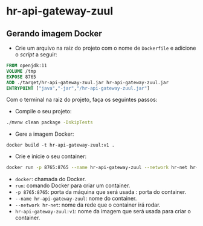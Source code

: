 # hr-api-gateway-zuul

## Gerando imagem Docker

- Crie um arquivo na raiz do projeto com o nome de `Dockerfile` e adicione o _script_ a seguir:
``` Dockerfile
FROM openjdk:11
VOLUME /tmp
EXPOSE 8765
ADD ./target/hr-api-gateway-zuul.jar hr-api-gateway-zuul.jar
ENTRYPOINT ["java","-jar","/hr-api-gateway-zuul.jar"]
```

Com o terminal na raiz do projeto, faça os seguintes passos:

- Compile o seu projeto:
``` bash
./mvnw clean package -DskipTests
```

- Gere a imagem Docker:
```
docker build -t hr-api-gateway-zuul:v1 .
```

- Crie e inicie o seu container:
``` bash
docker run -p 8765:8765 --name hr-api-gateway-zuul --network hr-net hr-api-gateway-zuul:v1
```
- `docker`: chamada do Docker.
- `run`: comando Docker para criar um container.
- `-p 8765:8765`: porta da máquina que será usada : porta do container.
- `--name hr-api-gateway-zuul`: nome do container.
- `--network hr-net`:  nome da rede que o container irá rodar.
- `hr-api-gateway-zuul:v1`: nome da imagem que será usada para criar o container.
